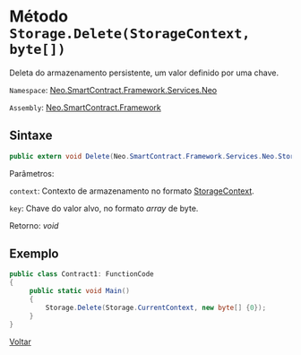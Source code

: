 # Método `Storage.Delete(StorageContext, byte[])`

Deleta do armazenamento persistente, um valor definido por uma chave.

`Namespace`: [Neo.SmartContract.Framework.Services.Neo](../../neo.md)

`Assembly`: [Neo.SmartContract.Framework](../../../dotnet.md)

## Sintaxe

```c#
public extern void Delete(Neo.SmartContract.Framework.Services.Neo.StorageContext context, byte[] key)
```

Parâmetros:

`context`: Contexto de armazenamento no formato [StorageContext](../StorageContext.md).

`key`: Chave do valor alvo, no formato *array* de byte.

Retorno:
*void*

## Exemplo

```c#
public class Contract1: FunctionCode
{
     public static void Main()
     {
         Storage.Delete(Storage.CurrentContext, new byte[] {0});
     }
}
```



[Voltar](../Storage.md)
